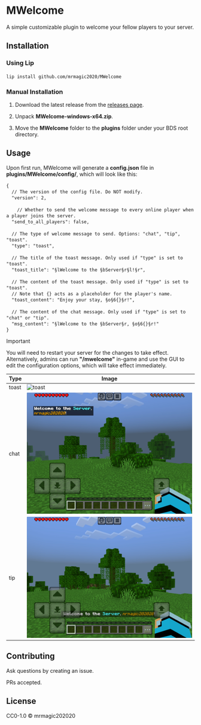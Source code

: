 # MWelcome

A simple customizable plugin to welcome your fellow players to your server.

## Installation

### Using Lip

`lip install github.com/mrmagic2020/MWelcome`

### Manual Installation

1. Download the latest release from the [releases page](https://github.com/mrmagic2020/MWelcome/releases/latest).

2. Unpack **MWelcome-windows-x64.zip**.

3. Move the **MWelcome** folder to the **plugins** folder under your BDS root directory.

## Usage

Upon first run, MWelcome will generate a **config.json** file in **plugins/MWelcome/config/**, which will look like this:

```jsonc
{
  // The version of the config file. Do NOT modify.
  "version": 2,
  
    // Whether to send the welcome message to every online player when a player joins the server.
  "send_to_all_players": false,

  // The type of welcome message to send. Options: "chat", "tip", "toast".
  "type": "toast",

  // The title of the toast message. Only used if "type" is set to "toast".
  "toast_title": "§lWelcome to the §bServer§r§l!§r",

  // The content of the toast message. Only used if "type" is set to "toast".
  // Note that {} acts as a placeholder for the player's name.
  "toast_content": "Enjoy your stay, §o§6{}§r!",

  // The content of the chat message. Only used if "type" is set to "chat" or "tip".
  "msg_content": "§lWelcome to the §bServer§r, §o§6{}§r!"
}
```

> [!IMPORTANT]
> You will need to restart your server for the changes to take effect. Alternatively, admins can run **"/mwelcome"** in-game and use the GUI to edit the configuration options, which will take effect immediately.

| Type  | Image                                                                                 |
| ----- | ------------------------------------------------------------------------------------- |
| toast | ![toast](https://github.com/mrmagic2020/MWelcome/blob/main/assets/toast.jpg?raw=true) |
| chat  | ![chat](https://github.com/mrmagic2020/MWelcome/blob/main/assets/chat.jpg?raw=true)   |
| tip   | ![tip](https://github.com/mrmagic2020/MWelcome/blob/main/assets/tip.jpg?raw=true)     |

## Contributing

Ask questions by creating an issue.

PRs accepted.

## License

CC0-1.0 © mrmagic202020

